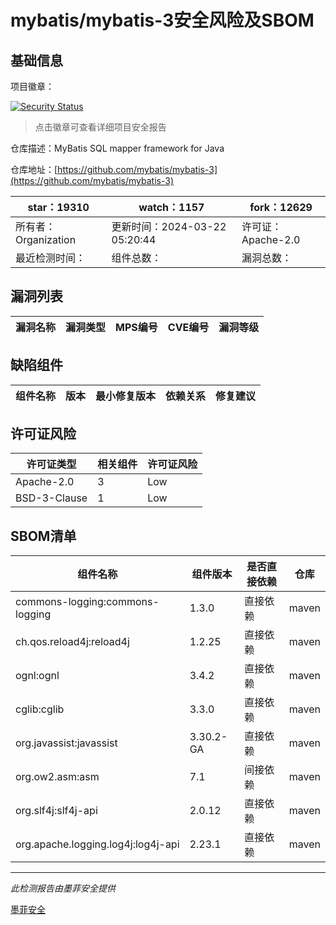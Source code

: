 # mybatis/mybatis-3安全风险及SBOM

## 基础信息

项目徽章：

[![Security Status](https://www.murphysec.com/platform3/v31/badge/1771240918601363456.svg)](https://www.murphysec.com/console/report/1724489939452125184/1771240918601363456)

> 点击徽章可查看详细项目安全报告

仓库描述：MyBatis SQL mapper framework for Java

仓库地址：[https://github.com/mybatis/mybatis-3](https://github.com/mybatis/mybatis-3)

| star：19310 | watch：1157 | fork：12629 |
| ----------- | -------------- | ------------ |
| 所有者：Organization | 更新时间：2024-03-22 05:20:44 | 许可证：Apache-2.0 |
| 最近检测时间： | 组件总数： | 漏洞总数： |




## 漏洞列表

| 漏洞名称 | 漏洞类型 | MPS编号 | CVE编号 | 漏洞等级 |
| ------- | ------ | ------- | ------ | ----- |





## 缺陷组件

| 组件名称 | 版本 | 最小修复版本 | 依赖关系 | 修复建议 |
| -------- | ---- | ------------ | -------- | -------- |





## 许可证风险

| 许可证类型 | 相关组件 | 许可证风险 |
| ---------- | -------- | ---------- |
|Apache-2.0|3|Low|
|BSD-3-Clause|1|Low|




## SBOM清单

| 组件名称 | 组件版本 | 是否直接依赖 | 仓库 |
| -------- | -------- | ------------ | ---- |
|commons-logging:commons-logging|1.3.0|直接依赖|maven|
|ch.qos.reload4j:reload4j|1.2.25|直接依赖|maven|
|ognl:ognl|3.4.2|直接依赖|maven|
|cglib:cglib|3.3.0|直接依赖|maven|
|org.javassist:javassist|3.30.2-GA|直接依赖|maven|
|org.ow2.asm:asm|7.1|间接依赖|maven|
|org.slf4j:slf4j-api|2.0.12|直接依赖|maven|
|org.apache.logging.log4j:log4j-api|2.23.1|直接依赖|maven|


------

*此检测报告由墨菲安全提供*

[墨菲安全](www.murphysec.com)